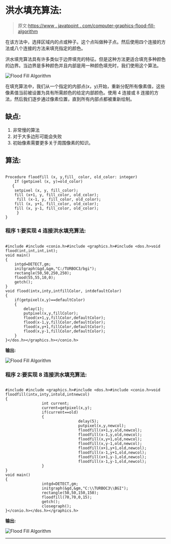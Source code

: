 # 洪水填充算法:

> 原文:[https://www . javatpoint . com/computer-graphics-flood-fill-algorithm](https://www.javatpoint.com/computer-graphics-flood-fill-algorithm)

在该方法中，选择区域内的点或种子。这个点叫做种子点。然后使用四个连接的方法或八个连接的方法来填充指定的颜色。

洪水填充算法具有许多类似于边界填充的特征。但是这种方法更适合填充多种颜色的边界。当边界是多种颜色并且内部是用一种颜色填充时，我们使用这个算法。

![Flood Fill Algorithm](../Images/6606d16563dacae326546a00a00058e3.png)

在填充算法中，我们从一个指定的内部点(x，y)开始，重新分配所有像素值，这些像素值当前被设置为具有所需颜色的给定内部颜色。使用 4 连接或 8 连接的方法，然后我们逐步通过像素位置，直到所有内部点都被重新绘制。

## 缺点:

1.  非常慢的算法
2.  对于大多边形可能会失败
3.  初始像素需要更多关于周围像素的知识。

## 算法:

```

Procedure floodfill (x, y,fill_ color, old_color: integer)
	If (getpixel (x, y)=old_color)
   {
	setpixel (x, y, fill_color);
	fill (x+1, y, fill_color, old_color);
	 fill (x-1, y, fill_color, old_color);
	fill (x, y+1, fill_color, old_color);
	fill (x, y-1, fill_color, old_color);
     }
}

```

### 程序 1:要实现 4 连接洪水填充算法:

```

#include #include <conio.h>#include <graphics.h>#include <dos.h>void flood(int,int,int,int);
void main()
{
	intgd=DETECT,gm;
	initgraph(&gd,&gm,"C:/TURBOC3/bgi");
	rectangle(50,50,250,250);
	flood(55,55,10,0);
	getch();
}
void flood(intx,inty,intfillColor, intdefaultColor)
{
	if(getpixel(x,y)==defaultColor)
	{
		delay(1);
		putpixel(x,y,fillColor);
		flood(x+1,y,fillColor,defaultColor);
		flood(x-1,y,fillColor,defaultColor);
		flood(x,y+1,fillColor,defaultColor);
		flood(x,y-1,fillColor,defaultColor);
	}
}</dos.h></graphics.h></conio.h> 
```

**输出:**

![Flood Fill Algorithm](../Images/bc1c3ca0ae2d4a1ee1842d329ca77b43.png)

### 程序 2:要实现 8 连接洪水填充算法:

```

#include #include <graphics.h>#include <dos.h>#include <conio.h>void floodfill(intx,inty,intold,intnewcol)
{
                int current;
                current=getpixel(x,y);
                if(current==old)
                {
                                delay(5);
                                putpixel(x,y,newcol);
                                floodfill(x+1,y,old,newcol);
                                floodfill(x-1,y,old,newcol);
                                floodfill(x,y+1,old,newcol);
                                floodfill(x,y-1,old,newcol);
                                floodfill(x+1,y+1,old,newcol);
                                floodfill(x-1,y+1,old,newcol);
                                floodfill(x+1,y-1,old,newcol);
                                floodfill(x-1,y-1,old,newcol);
                }
}
void main()
{
                intgd=DETECT,gm;
                initgraph(&gd,&gm,"C:\\TURBOC3\\BGI");
                rectangle(50,50,150,150);
                floodfill(70,70,0,15);
                getch();
                closegraph();
}</conio.h></dos.h></graphics.h> 
```

**输出:**

![Flood Fill Algorithm](../Images/8730d97d22602884fa20f41a98e15872.png)

* * *